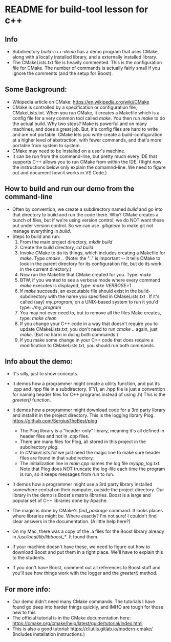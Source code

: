 # README for build-tool lesson for c++
  

## Info

* Subdirectory *build-c++-demo* has a demo program that uses CMake, along with a locally installed library, and a externally installed library.
* The CMakeLists.txt file is heavily commented.  This is the configuration file for CMake. The number of commands is actually fairly small if you ignore the comments (and the setup for Boost).

## Some Background:

* Wikipedia article on CMake: https://en.wikipedia.org/wiki/CMake
* CMake is controlled by a specification or configuration file, CMakeLists.txt.  When you run CMake, it creates a Makefile which is a config file for a very common tool called *make*. You then run *make* to do the actual build. Why two steps?  Make is powerful and on many machines, and does a great job.  But, it's config files are hard to write and are not portable. CMake lets you write create a build-configuration at a higher level of abstraction, with fewer commands, and that's more portable from system to system.
* CMake may need to be installed on a user's machine.
* It can be run from the command-line, but pretty much every IDE that supports C++ allows you to run CMake from within the IDE.  (Right now the instructions below only explain the comamnd-line. We need to figure out and document how it works in VS Code.)

## How to build and run our demo from the command-line

* Often by convention, we create a subdirectory named *build* and go into that directory to build and run the code there.  Why? CMake creates a bunch of files, but if we're using version control, we do NOT want these put under version control. So we can use *.gitignore* to make git not manage everything in *build*.
* Steps to build and run:
   1. From the main project directory, *mkdir build*
   2. Create the build directory, *cd build*
   3. Invoke CMake to do its things, which includes creating a Makefile for *make*.  Type *cmake ..*  (Note: the ".." is important -- it tells CMake to look in the parent directory for its configuration file, but do its work in the current directory.)
   4. Now run the Makefile that CMake created for you. Type:  *make*
   5. BTW, if you wanted to see a verbose mode where every command *make* executes is displayed, type:  *make VERBOSE=1*
   6. If *make* succeeds, an executable file should exist in the build-subdirectory with the name you specified in CMakeLists.txt .  If it's called (say) *my\_program*, on a UNIX-based system to run it you'd type: *./my\_program*
   7. You may not ever need to, but to remove all the files Make creates, type:  *make clean*
   8. If you change your C++ code in a way that doesn't require you to update CMakeLists.txt, you don't need to run *cmake ..* again, just *make*.  (But no harm in doing both commands.)
   9. If you make some change in your C++ code that does require a modification to CMakeLists.txt, you should run both commands.
   
## Info about the demo:

* It's silly, just to show concepts.
* It demos how a programmer might create a utility function, and put its .cpp and .hpp file in a subdirectory.  (FYI, an .hpp file is just a convention for naming header files for C++ programs instead of using .h)  This is the *greeter()* function.
* It demos how a programmer might download code for a 3rd party library and install it in the project directory.  This is the logging library Plog.  https://github.com/SergiusTheBest/plog
   * The Plog library is a "header-only" library, meaning it's all defined in header files and not in .cpp files.  
   * There are many files for Plog, all stored in this project in the subdirectory *plog*.
   * In *CMakeLists.txt* we just need the magic line to make sure header files are found in that subdirectory.
   * The initialization line in *main.cpp* names the log file *myapp\_log.txt*.  Note that Plog does NOT truncate the log-file each time the program is run, so it keeps messages from run to run.

* It demos how a programmer might use a 3rd party library installed somewhere central on their computer, outside the project directory.  Our library in the demo is Boost's matrix libraries.  Boost is a large and popular set of C++ libraries done by Apache.
* The magic is done by CMake's *find_package* command. It looks places where libraries might be.  Where exactly?  I'm not sure!  I couldn't find clear answers in the documentation.  (A little help here?) 
* On my Mac, there was a copy of the .a files for the Boost library already in */usr/local/lib/libboost_\**.  It found them.
* If your machine doesn't have these, we need to figure out how to download Boost and put them in a right place.  We'll have to explain this to the students.
* If you don't have Boost, comment out all references to Boost stuff and you'll see how things work with the logger and the *greeter()* method.

   
## For more info:

* Our demo didn't need many CMake commands.  The tutorials I have found go deep into harder things quickly, and IMHO are tough for those new to this.
* The official tutorial is in the CMake documentation here: https://cmake.org/cmake/help/latest/guide/tutorial/index.html
* This is also a good tutorial: https://cliutils.gitlab.io/modern-cmake/  (Includes installation instructions.)
   
   
